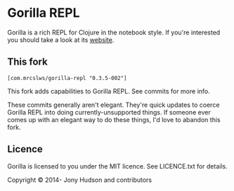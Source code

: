 # Gorilla REPL

Gorilla is a rich REPL for Clojure in the notebook style. If you're interested you should take a look at its
[website](http://gorilla-repl.org).

## This fork

```
[com.mrcslws/gorilla-repl "0.3.5-002"]
```

This fork adds capabilities to Gorilla REPL. See commits for more info.

These commits generally aren't elegant. They're quick updates to coerce Gorilla REPL into doing currently-unsupported things. If someone ever comes up with an elegant way to do these things, I'd love to abandon this fork.

## Licence

Gorilla is licensed to you under the MIT licence. See LICENCE.txt for details.

Copyright © 2014- Jony Hudson and contributors
